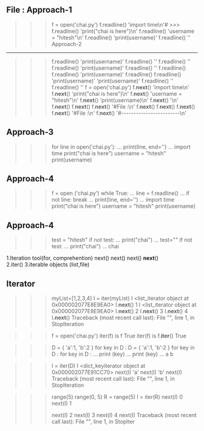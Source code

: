 

File :
Approach-1
------------------------
>>> f = open('chai.py')
>>> f.readline()
'import time\n'# >>> f.readline()
'print("chai is here")\n'
>>> f.readline()
'username = "hitesh"\n'
>>> f.readline()
'print(username)'
>>> f.readline()
''
Approach-2
------------------
>>> f.readline()
'print(username)'
>>> f.readline()
''
>>> f.readline()
''
>>> f.readline()
'print(username)'
>>> f.readline()
''
>>> f.readline()
>>> f.readline()
'print(username)'
>>> f.readline()
>>> f.readline()
'print(username)'
'print(username)'
>>> f.readline()
''
>>> f.readline()
''
>>> f = open('chai.py')
>>> f.__next__()
'import time\n'
>>> f.__next__()
'print("chai is here")\n'
>>> f.__next__()
'username = "hitesh"\n'
>>> f.__next__()
'print(username)\n'
>>> f.__next__()
'\n'
>>> f.__next__()
>>> f.__next__()
>>> f.__next__()
'#File :\n'
>>> f.__next__()
>>> f.__next__()
>>> f.__next__()
>>> f.__next__()
'#File :\n'
>>> f.__next__()
'#------------------------\n'

Approach-3
---------------------------------
>>> for line  in open('chai.py'):
...   print(line, end='')
...
import time
print("chai is here")
username = "hitesh"
print(username)

Approach-4
---------------------------------
>>> f = open ('chai.py')
>>> while True:
...   line = f.readline()
...   if not line: break
...   print(line, end='')
...
import time
print("chai is here")
username = "hitesh"
print(username)



Approach-4
---------------------------------
>>> test = "hitesh"
>>> if not test:
...   print("chai")
... 
>>> test=""
>>> if not test:
...  print("chai")
... 
chai


1.Iteration tool(for, comprehention)
next()
next()
next()
__next__()     
2.iter()
3.iterable objects (list,file)



  Iterator
---------------
>>> myList=[1,2,3,4]
>>> I = iter(myList)
>>> I
<list_iterator object at 0x000002077E8E9EA0>
>>> I.__next__()
1
>>> I
<list_iterator object at 0x000002077E8E9EA0>
>>> I.__next__()
2
>>> I.__next__()
3
>>> I.__next__()
4
>>> I.__next__()
Traceback (most recent call last):
  File "<stdin>", line 1, in <module>
StopIteration

>>> f = open('chai.py')
>>> iter(f) is f
True
>>> iter(f) is f.__iter__()
True


>>> D = { 'a':1, 'b':2 }
>>> for key in D :
>>> D = { 'a':1, 'b':2 }
>>> for key in D :
>>> for key in D :
...   print (key)
...   print (key)
...
a
b


>>> I = iter(D)
>>> I
<dict_keyiterator object at 0x000002077E91CC70>
>>> next(I)
'a'
>>> next(I)
'b'
>>> next(I)
Traceback (most recent call last):
  File "<stdin>", line 1, in <module>
StopIteration


>>> range(5)
range(0, 5)
>>> R = range(5)
>>> I = iter(R)
>>> next(I)
0
>>> next(I)
1
>>> 
>>> next(I)
2
>>> next(I)
3
>>> next(I)
4
>>> next(I)
Traceback (most recent call last):
  File "<stdin>", line 1, in <module>
StopIter